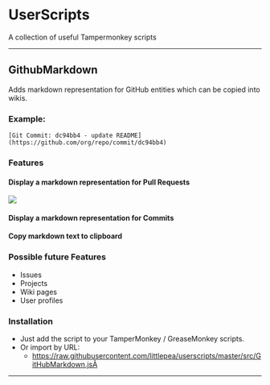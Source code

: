 # UserScripts

A collection of useful Tampermonkey scripts

---

## GithubMarkdown

Adds markdown representation for GitHub entities which can be copied into wikis.

### Example:

```
[Git Commit: dc94bb4 - update README](https://github.com/org/repo/commit/dc94bb4)
```

### Features

#### Display a markdown representation for Pull Requests

![](https://www.evernote.com/l/AHRd20tUNxVLyIjGUEWy0wQATaImlvHAVQ8B/image.png)

#### Display a markdown representation for Commits

#### Copy markdown text to clipboard

### Possible future Features

* Issues
* Projects
* Wiki pages
* User profiles

### Installation

* Just add the script to your TamperMonkey / GreaseMonkey scripts.
* Or import by URL:
   * https://raw.githubusercontent.com/littlepea/userscripts/master/src/GitHubMarkdown.jsÂ

---
